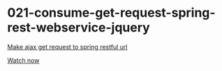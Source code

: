 021-consume-get-request-spring-rest-webservice-jquery
=====================================================

[Make ajax get request to spring restful url](http://www.leveluplunch.com/java/tutorials/021-consume-get-request-spring-rest-webservice-jquery/)

[Watch now](https://www.youtube.com/watch?v=1gAjVJ7X6lo)
